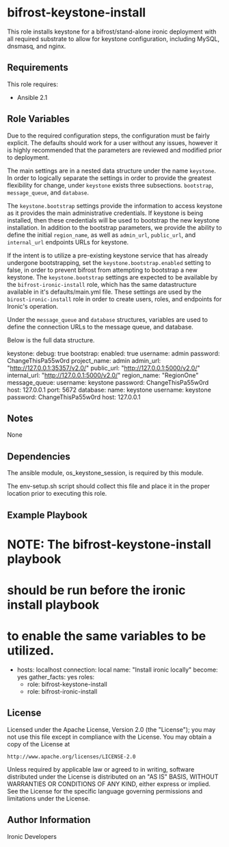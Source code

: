 bifrost-keystone-install
========================

This role installs keystone for a bifrost/stand-alone ironic deployment
with all required substrate to allow for keystone configuration,
including MySQL, dnsmasq, and nginx.

Requirements
------------

This role requires:

- Ansible 2.1

Role Variables
--------------

Due to the required configuration steps, the configuration must be
fairly explicit. The defaults should work for a user without any
issues, however it is highly recommended that the parameters are
reviewed and modified prior to deployment.

The main settings are in a nested data structure under the name
``keystone``.  In order to logically separate the settings in order
to provide the greatest flexibility for change, under ``keystone``
exists three subsections.  ``bootstrap``, ``message_queue``, and
``database``.

The ``keystone.bootstrap`` settings provide the information to access
keystone as it provides the main administrative credentials.
If keystone is being installed, then these credentials will be used
to bootstrap the new keystone installation.
In addition to the bootstrap parameters, we provide the ability to
define the initial ``region_name``, as well as ``admin_url``,
``public_url``, and ``internal_url`` endpoints URLs for keystone.

If the intent is to utilize a pre-existing keystone service that has
already undergone bootstrapping, set the ``keystone.bootstrap.enabled``
setting to false, in order to prevent bifrost from attempting to
bootstrap a new keystone. The ``keystone.bootstrap`` settings are
expected to be available by the ``bifrost-ironic-install`` role,
which has the same datastructure available in it's defaults/main.yml
file. These settings are used by the ``birost-ironic-install`` role
in order to create users, roles, and endpoints for Ironic's operation.

Under the ``message_queue`` and ``database`` structures, variables
are used to define the connection URLs to the message queue,
and database.

Below is the full data structure.

  keystone:
    debug: true
    bootstrap:
      enabled: true
      username: admin
      password: ChangeThisPa55w0rd
      project_name: admin
      admin_url: "http://127.0.0.1:35357/v2.0/"
      public_url: "http://127.0.0.1:5000/v2.0/"
      internal_url: "http://127.0.0.1:5000/v2.0/"
      region_name: "RegionOne"
    message_queue:
      username: keystone
      password: ChangeThisPa55w0rd
      host: 127.0.0.1
      port: 5672
    database:
      name: keystone
      username: keystone
      password: ChangeThisPa55w0rd
      host: 127.0.0.1

Notes
-----

None

Dependencies
------------

The ansible module, os_keystone_session, is required by this module.

The env-setup.sh script should collect this file and place it in the
proper location prior to executing this role.

Example Playbook
----------------

# NOTE: The bifrost-keystone-install playbook
# should be run before the ironic install playbook
# to enable the same variables to be utilized.
- hosts: localhost
  connection: local
  name: "Install ironic locally"
  become: yes
  gather_facts: yes
  roles:
    - role: bifrost-keystone-install
    - role: bifrost-ironic-install

License
-------

Licensed under the Apache License, Version 2.0 (the "License");
you may not use this file except in compliance with the License.
You may obtain a copy of the License at

    http://www.apache.org/licenses/LICENSE-2.0

Unless required by applicable law or agreed to in writing, software
distributed under the License is distributed on an "AS IS" BASIS,
WITHOUT WARRANTIES OR CONDITIONS OF ANY KIND, either express or implied.
See the License for the specific language governing permissions and
limitations under the License.

Author Information
------------------

Ironic Developers
